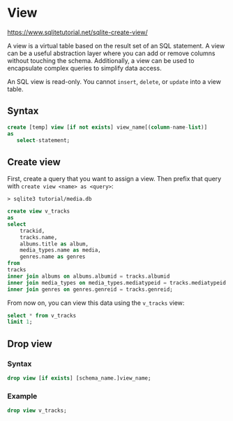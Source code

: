 # View

https://www.sqlitetutorial.net/sqlite-create-view/

A view is a virtual table based on the result set of an SQL statement. A view can be a useful abstraction layer where you can add or remove columns without touching the schema. Additionally, a view can be used to encapsulate complex queries to simplify data access.

An SQL view is read-only. You cannot `insert`, `delete`, or `update` into a view table.

## Syntax
```sql
create [temp] view [if not exists] view_name[(column-name-list)]
as 
   select-statement;
```

## Create view
First, create a query that you want to assign a view. Then prefix that query with `create view <name> as <query>`:

`> sqlite3 tutorial/media.db`
```sql
create view v_tracks 
as 
select
    trackid,
    tracks.name,
    albums.title as album,
    media_types.name as media,
    genres.name as genres
from
tracks
inner join albums on albums.albumid = tracks.albumid
inner join media_types on media_types.mediatypeid = tracks.mediatypeid
inner join genres on genres.genreid = tracks.genreid;
```

From now on, you can view this data using the `v_tracks` view:
```sql
select * from v_tracks
limit 1;
```

## Drop view

### Syntax
```sql
drop view [if exists] [schema_name.]view_name;
```

### Example
```sql
drop view v_tracks;
```
